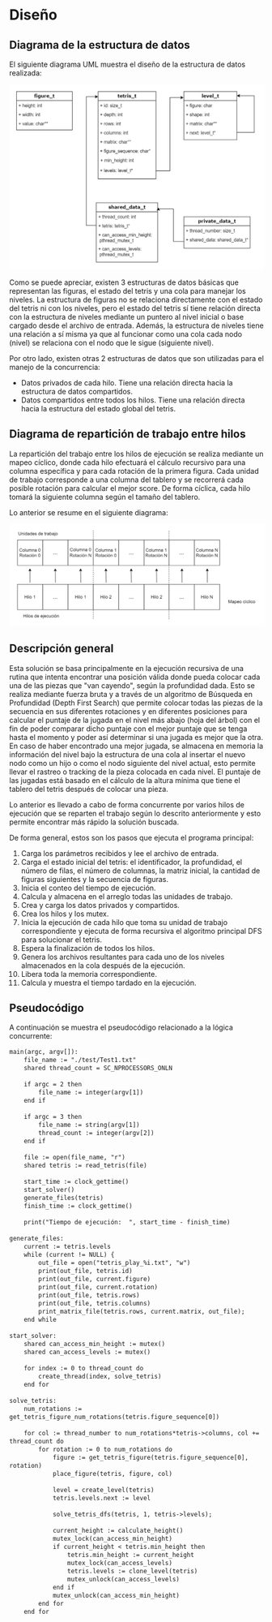 # Diseño
 
## Diagrama de la estructura de datos
El siguiente diagrama UML muestra el diseño de la estructura de datos realizada:

![img1](./diagrama_uml.png)

Como se puede apreciar, existen 3 estructuras de datos básicas que representan las figuras, el estado del tetris y una cola para manejar los niveles. La estructura de figuras no se relaciona directamente con el estado del tetris ni con los niveles, pero el estado del tetris sí tiene relación directa con la estructura de niveles mediante un puntero al nivel inicial o base cargado desde el archivo de entrada. Además, la estructura de niveles tiene una relación a sí misma ya que al funcionar como una cola cada nodo (nivel) se relaciona con el nodo que le sigue (siguiente nivel).

Por otro lado, existen otras 2 estructuras de datos que son utilizadas para el manejo de la concurrencia:
*   Datos privados de cada hilo. Tiene una relación directa hacia la estructura de datos compartidos.
*   Datos compartidos entre todos los hilos. Tiene una relación directa hacia la estructura del estado global del tetris.


## Diagrama de repartición de trabajo entre hilos
La repartición del trabajo entre los hilos de ejecución se realiza mediante un mapeo cíclico, donde cada hilo efectuará el cálculo recursivo para una columna específica y para cada rotación de la primera figura. Cada unidad de trabajo corresponde a una columna del tablero y se recorrerá cada posible rotación para calcular el mejor score. De forma cíclica, cada hilo tomará la siguiente columna según el tamaño del tablero.

Lo anterior se resume en el siguiente diagrama:

![img1](./diagrama_hilos.png)


## Descripción general
Esta solución se basa principalmente en la ejecución recursiva de una rutina que intenta encontrar una posición válida donde pueda colocar cada una de las piezas que "van cayendo", según la profundidad dada. Esto se realiza mediante fuerza bruta y a través de un algoritmo de Búsqueda en Profundidad (Depth First Search) que permite colocar todas las piezas de la secuencia en sus diferentes rotaciones y en diferentes posiciones para calcular el puntaje de la jugada en el nivel más abajo (hoja del árbol) con el fin de poder comparar dicho puntaje con el mejor puntaje que se tenga hasta el momento y poder así determinar si una jugada es mejor que la otra. En caso de haber encontrado una mejor jugada, se almacena en memoria la información del nivel bajo la estructura de una cola al insertar el nuevo nodo como un hijo o como el nodo siguiente del nivel actual, esto permite llevar el rastreo o tracking de la pieza colocada en cada nivel. El puntaje de las jugadas está basado en el cálculo de la altura mínima que tiene el tablero del tetris después de colocar una pieza.

Lo anterior es llevado a cabo de forma concurrente por varios hilos de ejecución que se reparten el trabajo según lo descrito anteriormente y esto permite encontrar más rápido la solución buscada.

De forma general, estos son los pasos que ejecuta el programa principal:
1. Carga los parámetros recibidos y lee el archivo de entrada.
2. Carga el estado inicial del tetris: el identificador, la profundidad, el número de filas, el número de columnas, la matriz inicial, la cantidad de figuras siguientes y la secuencia de figuras.
3. Inicia el conteo del tiempo de ejecución.
4. Calcula y almacena en el arreglo todas las unidades de trabajo.
5. Crea y carga los datos privados y compartidos.
6. Crea los hilos y los mutex.
7. Inicia la ejecución de cada hilo que toma su unidad de trabajo correspondiente y ejecuta de forma recursiva el algoritmo principal DFS para solucionar el tetris.
8. Espera la finalización de todos los hilos.
9. Genera los archivos resultantes para cada uno de los niveles almacenados en la cola después de la ejecución.
10. Libera toda la memoria correspondiente.
11. Calcula y muestra el tiempo tardado en la ejecución.


## Pseudocódigo
A continuación se muestra el pseudocódigo relacionado a la lógica concurrente:
```
main(argc, argv[]):
    file_name := "./test/Test1.txt"
    shared thread_count = SC_NPROCESSORS_ONLN

    if argc = 2 then
        file_name := integer(argv[1])      
    end if

    if argc = 3 then
        file_name := string(argv[1])     
        thread_count := integer(argv[2])    
    end if

    file := open(file_name, "r")
    shared tetris := read_tetris(file)
    
    start_time := clock_gettime()
    start_solver()
    generate_files(tetris)
    finish_time := clock_gettime()

    print("Tiempo de ejecución:  ", start_time - finish_time)

generate_files:
    current := tetris.levels
    while (current != NULL) {
        out_file = open("tetris_play_%i.txt", "w")
        print(out_file, tetris.id)
        print(out_file, current.figure)
        print(out_file, current.rotation)
        print(out_file, tetris.rows)
        print(out_file, tetris.columns)
        print_matrix_file(tetris.rows, current.matrix, out_file);
    end while

start_solver:    
    shared can_access_min_height := mutex()
    shared can_access_levels := mutex()

    for index := 0 to thread_count do
        create_thread(index, solve_tetris)
    end for

solve_tetris:
    num_rotations := get_tetris_figure_num_rotations(tetris.figure_sequence[0])

    for col := thread_number to num_rotations*tetris->columns, col += thread_count do
        for rotation := 0 to num_rotations do
            figure := get_tetris_figure(tetris.figure_sequence[0], rotation)
            place_figure(tetris, figure, col)

            level = create_level(tetris)
            tetris.levels.next := level

            solve_tetris_dfs(tetris, 1, tetris->levels);

            current_height := calculate_height()
            mutex_lock(can_access_min_height)
            if current_height < tetris.min_height then
                tetris.min_height := current_height
                mutex_lock(can_access_levels)
                tetris.levels := clone_level(tetris)
                mutex_unlock(can_access_levels)
            end if
            mutex_unlock(can_access_min_height)
        end for
    end for
```
